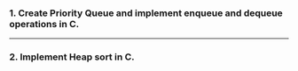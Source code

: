 ### 1. Create Priority Queue and implement enqueue and dequeue operations in C.

---

### 2. Implement Heap sort in C.